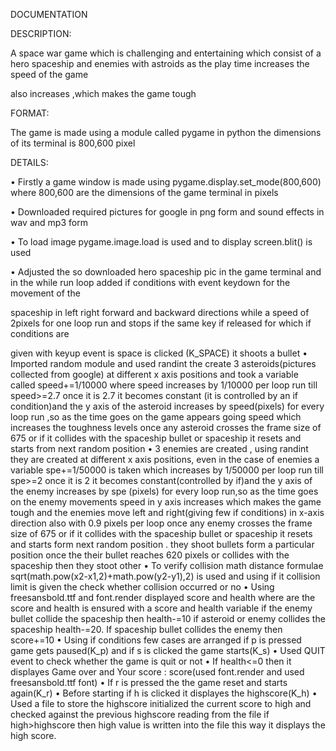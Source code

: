 DOCUMENTATION

DESCRIPTION:

A space war game which is challenging and entertaining which consist of a hero spaceship and enemies with astroids as the play time increases the speed of the game

also increases ,which makes the game tough

FORMAT:

The game is made using a module called pygame in python the dimensions of its terminal is 800,600 pixel

DETAILS:

•	Firstly a game window is made using pygame.display.set_mode(800,600) where 800,600 are the dimensions of the game terminal in pixels

•	Downloaded required pictures for google in png form and sound effects in wav and mp3 form

•	To load image pygame.image.load is used and to display screen.blit() is used

•	 Adjusted the so downloaded hero spaceship pic in the game terminal and in the while run loop added if conditions with event keydown for the movement of the 

spaceship in left right forward and backward directions while a speed of 2pixels for one loop run and stops if the same key if released for which if conditions are 

given with keyup event is space is clicked (K_SPACE) it shoots a bullet
•	Imported random module and used randint the create 3 asteroids(pictures collected from google) at different x axis positions and took a variable called speed+=1/10000 where speed increases by 1/10000 per loop run till speed>=2.7 once it is 2.7 it becomes constant (it is controlled by an if condition)and the y axis of the asteroid increases by speed(pixels) for every loop run ,so as the time goes on the game appears going speed which increases the toughness levels once any asteroid crosses the frame size of 675 or if it collides with the spaceship bullet or spaceship it resets and starts from next random position
•	 3 enemies are created , using randint they are created at different x axis positions, even in the case of enemies a variable spe+=1/50000 is taken which increases by 1/50000 per loop run till spe>=2 once it is 2 it becomes constant(controlled by if)and the y axis of the enemy increases by spe (pixels) for every loop run,so as the time goes on the enemy movements speed in y axis increases which makes the game tough and the enemies move left and right(giving few if conditions) in x-axis direction also with 0.9 pixels per loop  once any enemy crosses the frame size of 675 or if it collides with the spaceship bullet or spaceship it resets and starts form next random position . they shoot bullets form a particular position once the their bullet reaches 620 pixels or collides with the spaceship then they stoot other 
•	To verify collision math distance formulae sqrt(math.pow(x2-x1,2)+math.pow(y2-y1),2) is used and using if it collision limit is given the check whether collision occurred or no
•	Using freesansbold.ttf and font.render displayed score and health where are the score and health is ensured with a score and health variable if the enemy bullet collide the spaceship then health-=10 if asteroid or enemy collides the spaceship health-=20. If spaceship bullet collides the enemy then score+=10
•	Using if conditions few cases are arranged if p is pressed game gets paused(K_p) and if s is clicked the game starts(K_s)
•	Used QUIT event to check whether the game is quit or not
•	If health<=0 then it displayes Game over and Your score : score(used font.render and used freesansbold.ttf font)
•	If r is pressed the the game reset and starts again(K_r)
•	Before starting if h is clicked it displayes the highscore(K_h)
•	 Used a file to store the highscore  initialized the current score to high and checked against the previous highscore reading from the file if high>highscore then high value is written into the file this way it displays the high score.
